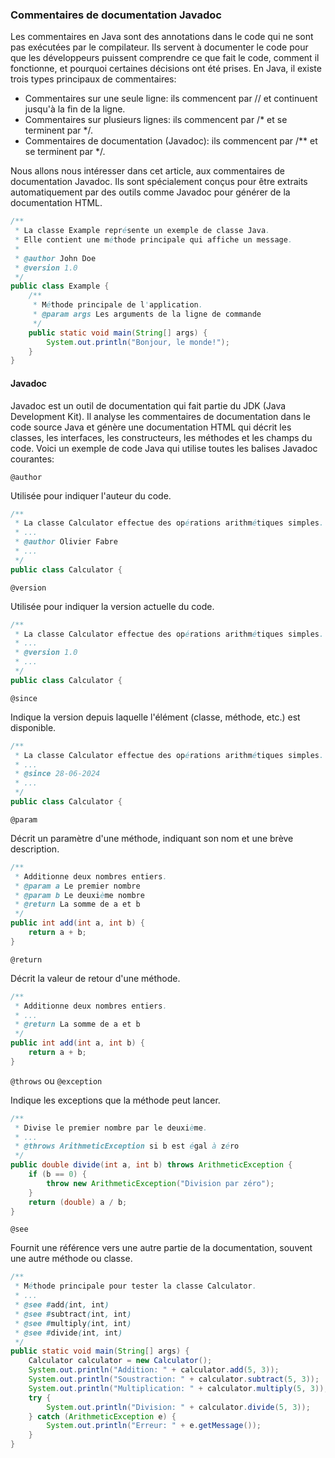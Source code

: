 ### Commentaires de documentation Javadoc

Les commentaires en Java sont des annotations dans le code qui ne sont pas exécutées par le compilateur. Ils servent à documenter le code pour que les développeurs puissent comprendre ce que fait le code, comment il fonctionne, et pourquoi certaines décisions ont été prises. En Java, il existe trois types principaux de commentaires:  

- Commentaires sur une seule ligne: ils commencent par // et continuent jusqu'à la fin de la ligne.
- Commentaires sur plusieurs lignes: ils commencent par /* et se terminent par */.
- Commentaires de documentation (Javadoc): ils commencent par /** et se terminent par */.

Nous allons nous intéresser dans cet article, aux commentaires de documentation Javadoc. Ils sont spécialement conçus pour être extraits automatiquement par des outils comme Javadoc pour générer de la documentation HTML.  


```java
/**
 * La classe Example représente un exemple de classe Java.
 * Elle contient une méthode principale qui affiche un message.
 *
 * @author John Doe
 * @version 1.0
 */
public class Example {
    /**
     * Méthode principale de l'application.
     * @param args Les arguments de la ligne de commande
     */
    public static void main(String[] args) {
        System.out.println("Bonjour, le monde!");
    }
}
```

#### Javadoc

Javadoc est un outil de documentation qui fait partie du JDK (Java Development Kit). Il analyse les commentaires de documentation dans le code source Java et génère une documentation HTML qui décrit les classes, les interfaces, les constructeurs, les méthodes et les champs du code. Voici un exemple de code Java qui utilise toutes les balises Javadoc courantes:  

`@author`

Utilisée pour indiquer l'auteur du code.  


```java
/**
 * La classe Calculator effectue des opérations arithmétiques simples.
 * ...
 * @author Olivier Fabre
 * ...
 */
public class Calculator {

````



`@version`

Utilisée pour indiquer la version actuelle du code.

```java
/**
 * La classe Calculator effectue des opérations arithmétiques simples.
 * ...
 * @version 1.0
 * ...
 */
public class Calculator {

````


`@since`

Indique la version depuis laquelle l'élément (classe, méthode, etc.) est disponible.

```java
/**
 * La classe Calculator effectue des opérations arithmétiques simples.
 * ...
 * @since 28-06-2024
 * ...
 */
public class Calculator {

````



`@param`

Décrit un paramètre d'une méthode, indiquant son nom et une brève description.


```java
/**
 * Additionne deux nombres entiers.
 * @param a Le premier nombre
 * @param b Le deuxième nombre
 * @return La somme de a et b
 */
public int add(int a, int b) {
    return a + b;
}

````




`@return`

Décrit la valeur de retour d'une méthode.


```java
/**
 * Additionne deux nombres entiers.
 * ...
 * @return La somme de a et b
 */
public int add(int a, int b) {
    return a + b;
}

````




`@throws` ou `@exception`

Indique les exceptions que la méthode peut lancer.


```java
/**
 * Divise le premier nombre par le deuxième.
 * ...
 * @throws ArithmeticException si b est égal à zéro
 */
public double divide(int a, int b) throws ArithmeticException {
    if (b == 0) {
        throw new ArithmeticException("Division par zéro");
    }
    return (double) a / b;
}

````




`@see`

Fournit une référence vers une autre partie de la documentation, souvent une autre méthode ou classe.


```java
/**
 * Méthode principale pour tester la classe Calculator.
 * ...
 * @see #add(int, int)
 * @see #subtract(int, int)
 * @see #multiply(int, int)
 * @see #divide(int, int)
 */
public static void main(String[] args) {
    Calculator calculator = new Calculator();
    System.out.println("Addition: " + calculator.add(5, 3));
    System.out.println("Soustraction: " + calculator.subtract(5, 3));
    System.out.println("Multiplication: " + calculator.multiply(5, 3));
    try {
        System.out.println("Division: " + calculator.divide(5, 3));
    } catch (ArithmeticException e) {
        System.out.println("Erreur: " + e.getMessage());
    }
}

````










